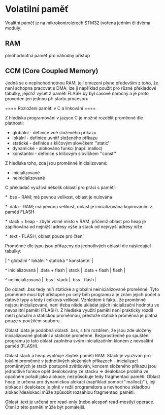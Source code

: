# Volatilní paměť

Voalitní paměť je na mikrokontrolérech STM32 tvořena jedním či dvěma moduly:

## RAM

plnohodnotná paměť pro náhodný přístup

## CCM \(Core Coupled Memory\)

Jedná se o neplnohodnotnou RAM, její omezení plyne především z toho, že není schopna pracovat s DMA; lze ji například použít pro různé překladové tabulky, jejichž výčet z paměti FLASH by byl časově náročný a je proto proveden jen jednou při startu procesoru

==== Rozložení paměti v C a linkování ====

Z hlediska programování v jazyce C je možné rozdělit proměnné dle platnosti:

* globální - definice vně složeného příkazu
* lokální - definice uvnitř složeného příkazu
* statické - definice s klíčovým slovíčkem ''static''
* dynamické - alokováno funkcí \(např. malloc\)
* konstantní - definice s klíčovým slovíčkem ''const''

Z hlediska toho, zda jsou proměnné inicializované:

* inicializované
* neinicializované

C překladač využívá několik oblastí pro práci s pamětí:

  \* .bss - RAM; má pevnou velikost, oblast je nulována

  \* .data - RAM; má pevnou velikost, oblast je inicializována kopírováním z paměti FLASH

  \* stack + heap - zbylé volné místo v RAM, přičemž oblast pro heap je zaplňována od nejnižší adresy výše a stack od nejvyyší adresy níže

  \* .text - FLASH, oblast pouze pro čtení

Proměnné dle typu jsou přiřazeny do jednotlivých oblastí dle následující tabulky:



\|               	^ globální	^ lokální	^ statická	        ^ konstantní \|

^ inicializovaná	\| .data + flash	\| stack  	\|  .data + flash	\| flash \|

^ neinicializovaná	\| .bss  	\| stack 	\| .bss          	\| flash \| 





Do oblasti .bss tedy míří statické a globální neinicializované proměnné. Tyto proměnné musí být přístupné po celý běh programu a je znám jejich počet a datové typy a tedy i celková velikost. Vzhledem k faktu, že proměnné nejsou inicializované, není třeba nikde ukládat jejich inicializační hodnotu ve nevoalitní paměti \(FLASH\). Z hlediska využití paměti není prakticky rozdíl mezi globální a statickou proměnnou, přestože statická proměnná je platná pouze v použitém souboru.



Oblast .data je podobná oblasti .bss, s tím rozdílem, že jsou zde uloženy inicializované globální a statické proměnné. Bezprostředně po spuštění programu je tato oblast zaplněna svým inicializačním klonem z nevoalitní paměti \(FLASH\).



Oblast stack a heap vyplňuje zbytek paměti RAM. Stack je využíván pro lokální proměnné v jednotlivých složených příkazech - inicializací proměnných je stack postupně zvětšován, koncem složeného příkazu jsou jednotlivé funkce opět dealokovány ze stacku =&gt; dealokace probíhá ve opačném pořadí jako alokace, nezpůsobuje tedy fragmentaci paměti. Oblast heap je určena pro dynamickou alokaci \(například pomocí ''malloc\(\)''\), její alokace i dealokace je plně v režii programátora a nevhodnou skladbou alokací/dealokací může způsobit rozsáhlou fragmentaci paměti.



Oblast .text je určená pro read-only \(nebo alespoň read-mostly\) operace. Čtení z této paměti může být pomalejší.



